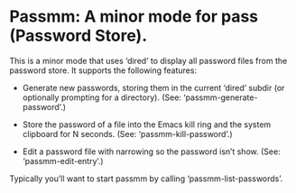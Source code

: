 # Passmm: A minor mode for pass (Password Store).

This is a minor mode that uses ‘dired’ to display all password
files from the password store.  It supports the following features:

  * Generate new passwords, storing them in the current ‘dired’
    subdir (or optionally prompting for a directory).  (See:
    ‘passmm-generate-password’.)

  * Store the password of a file into the Emacs kill ring and the
    system clipboard for N seconds.  (See:
    ‘passmm-kill-password’.)

  * Edit a password file with narrowing so the password isn’t
    show.  (See: ‘passmm-edit-entry’.)

Typically you’ll want to start passmm by calling
‘passmm-list-passwords’.
